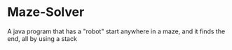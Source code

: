 # Maze-Solver
A java program that has a "robot" start anywhere in a maze, and it finds the end, all by using a stack
